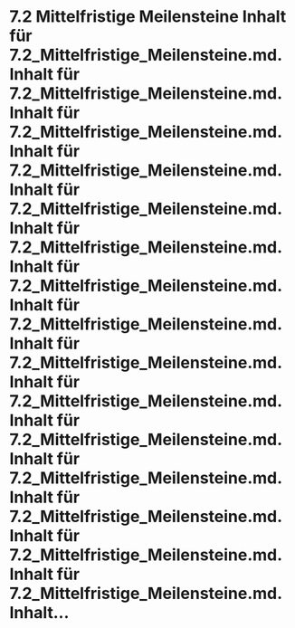 # 7.2 Mittelfristige Meilensteine Inhalt für 7.2_Mittelfristige_Meilensteine.md. Inhalt für 7.2_Mittelfristige_Meilensteine.md. Inhalt für 7.2_Mittelfristige_Meilensteine.md. Inhalt für 7.2_Mittelfristige_Meilensteine.md. Inhalt für 7.2_Mittelfristige_Meilensteine.md. Inhalt für 7.2_Mittelfristige_Meilensteine.md. Inhalt für 7.2_Mittelfristige_Meilensteine.md. Inhalt für 7.2_Mittelfristige_Meilensteine.md. Inhalt für 7.2_Mittelfristige_Meilensteine.md. Inhalt für 7.2_Mittelfristige_Meilensteine.md. Inhalt für 7.2_Mittelfristige_Meilensteine.md. Inhalt für 7.2_Mittelfristige_Meilensteine.md. Inhalt für 7.2_Mittelfristige_Meilensteine.md. Inhalt für 7.2_Mittelfristige_Meilensteine.md. Inhalt für 7.2_Mittelfristige_Meilensteine.md. Inhalt...